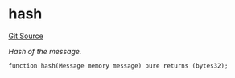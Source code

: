 # hash
[Git Source](https://github.com/darwinia-network/ORMP/blob/5d245763e88118b1bc6b2cfd18dc541a2fe3481d/src/Common.sol)

*Hash of the message.*


```solidity
function hash(Message memory message) pure returns (bytes32);
```

